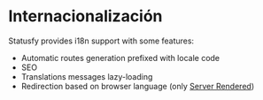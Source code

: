 # Internacionalización

Statusfy provides i18n support with some features:

* Automatic routes generation prefixed with locale code
* SEO
* Translations messages lazy-loading
* Redirection based on browser language (only [Server Rendered](../guide/deploy.md#dynamic))
